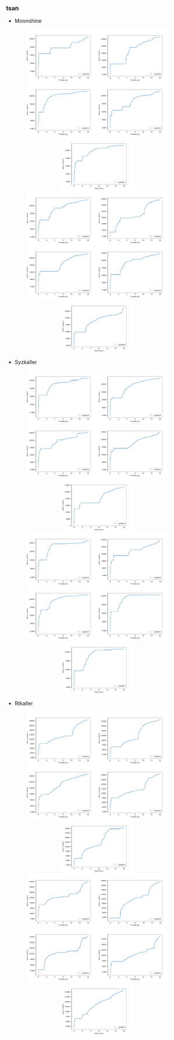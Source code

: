 

### tsan
- Moonshine
<div align="center">
  <img src="https://github.com/Rtkaller/Rtkaller/blob/main/experiments/tsan/tsan-ms/tsan-ms-1.png" height="145px" alt="图片说明" >
  <img src="https://github.com/Rtkaller/Rtkaller/blob/main/experiments/tsan/tsan-ms/tsan-ms-2.png" height="145px" alt="图片说明" >
  <img src="https://github.com/Rtkaller/Rtkaller/blob/main/experiments/tsan/tsan-ms/tsan-ms-3.png" height="145px" alt="图片说明" >
  <img src="https://github.com/Rtkaller/Rtkaller/blob/main/experiments/tsan/tsan-ms/tsan-ms-4.png" height="145px" alt="图片说明" >
  <img src="https://github.com/Rtkaller/Rtkaller/blob/main/experiments/tsan/tsan-ms/tsan-ms-5.png" height="145px" alt="图片说明" > 
</div>
<div align="center">
  <img src="https://github.com/Rtkaller/Rtkaller/blob/main/experiments/tsan/tsan-ms/tsan-ms-6.png" height="145px" alt="图片说明" >
  <img src="https://github.com/Rtkaller/Rtkaller/blob/main/experiments/tsan/tsan-ms/tsan-ms-7.png" height="145px" alt="图片说明" >
  <img src="https://github.com/Rtkaller/Rtkaller/blob/main/experiments/tsan/tsan-ms/tsan-ms-8.png" height="145px" alt="图片说明" >
  <img src="https://github.com/Rtkaller/Rtkaller/blob/main/experiments/tsan/tsan-ms/tsan-ms-9.png" height="145px" alt="图片说明" >
  <img src="https://github.com/Rtkaller/Rtkaller/blob/main/experiments/tsan/tsan-ms/tsan-ms-10.png" height="145px" alt="图片说明" > 
</div>

- Syzkaller
<div align="center">
  <img src="https://github.com/Rtkaller/Rtkaller/blob/main/experiments/tsan/tsan-syz/tsan-syz-1.png" height="145px" alt="图片说明" >
  <img src="https://github.com/Rtkaller/Rtkaller/blob/main/experiments/tsan/tsan-syz/tsan-syz-2.png" height="145px" alt="图片说明" >
  <img src="https://github.com/Rtkaller/Rtkaller/blob/main/experiments/tsan/tsan-syz/tsan-syz-3.png" height="145px" alt="图片说明" >
  <img src="https://github.com/Rtkaller/Rtkaller/blob/main/experiments/tsan/tsan-syz/tsan-syz-4.png" height="145px" alt="图片说明" >
  <img src="https://github.com/Rtkaller/Rtkaller/blob/main/experiments/tsan/tsan-syz/tsan-syz-5.png" height="145px" alt="图片说明" > 
</div>
<div align="center">
  <img src="https://github.com/Rtkaller/Rtkaller/blob/main/experiments/tsan/tsan-syz/tsan-syz-6.png" height="145px" alt="图片说明" >
  <img src="https://github.com/Rtkaller/Rtkaller/blob/main/experiments/tsan/tsan-syz/tsan-syz-7.png" height="145px" alt="图片说明" >
  <img src="https://github.com/Rtkaller/Rtkaller/blob/main/experiments/tsan/tsan-syz/tsan-syz-8.png" height="145px" alt="图片说明" >
  <img src="https://github.com/Rtkaller/Rtkaller/blob/main/experiments/tsan/tsan-syz/tsan-syz-9.png" height="145px" alt="图片说明" >
  <img src="https://github.com/Rtkaller/Rtkaller/blob/main/experiments/tsan/tsan-syz/tsan-syz-10.png" height="145px" alt="图片说明" > 
</div>

- Rtkaller
<div align="center">
  <img src="https://github.com/Rtkaller/Rtkaller/blob/main/experiments/tsan/tsan-rt/tsan-rt-1.png" height="145px" alt="图片说明" >
  <img src="https://github.com/Rtkaller/Rtkaller/blob/main/experiments/tsan/tsan-rt/tsan-rt-2.png" height="145px" alt="图片说明" >
  <img src="https://github.com/Rtkaller/Rtkaller/blob/main/experiments/tsan/tsan-rt/tsan-rt-3.png" height="145px" alt="图片说明" >
  <img src="https://github.com/Rtkaller/Rtkaller/blob/main/experiments/tsan/tsan-rt/tsan-rt-4.png" height="145px" alt="图片说明" >
  <img src="https://github.com/Rtkaller/Rtkaller/blob/main/experiments/tsan/tsan-rt/tsan-rt-5.png" height="145px" alt="图片说明" > 
</div>
<div align="center">
  <img src="https://github.com/Rtkaller/Rtkaller/blob/main/experiments/tsan/tsan-rt/tsan-rt-6.png" height="145px" alt="图片说明" >
  <img src="https://github.com/Rtkaller/Rtkaller/blob/main/experiments/tsan/tsan-rt/tsan-rt-7.png" height="145px" alt="图片说明" >
  <img src="https://github.com/Rtkaller/Rtkaller/blob/main/experiments/tsan/tsan-rt/tsan-rt-8.png" height="145px" alt="图片说明" >
  <img src="https://github.com/Rtkaller/Rtkaller/blob/main/experiments/tsan/tsan-rt/tsan-rt-9.png" height="145px" alt="图片说明" >
  <img src="https://github.com/Rtkaller/Rtkaller/blob/main/experiments/tsan/tsan-rt/tsan-rt-10.png" height="145px" alt="图片说明" > 
</div>
